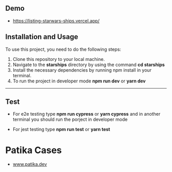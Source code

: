 ## **Demo**

- https://listing-starwars-ships.vercel.app/

## Installation and Usage

To use this project, you need to do the following steps:

1. Clone this repository to your local machine.
2. Navigate to the **starships** directory by using the command **cd starships**
3. Install the necessary dependencies by running npm install in your terminal.
4. To run the project in developer mode **npm run dev** or **yarn dev**

---

## **Test**

- For e2e testing type **npm run cypress** or **yarn cypress** and in another terminal you should run the porject in developer mode

- For jest testing type **npm run test** or **yarn test**

# Patika Cases

- www.patika.dev
